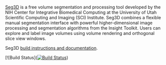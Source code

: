 [Seg3D](http://www.seg3d.org) is a free volume segmentation and processing tool developed by the NIH Center for Integrative Biomedical Computing at the University of Utah Scientific Computing and Imaging (SCI) Institute. Seg3D combines a flexible manual segmentation interface with powerful higher-dimensional image processing and segmentation algorithms from the Insight Toolkit. Users can explore and label image volumes using volume rendering and orthogonal slice view windows.

Seg3D [build instructions and documentation](http://sciinstitute.github.io/seg3d.pages).

[![Build Status]([![Build Status](https://travis-ci.org/SCIInstitute/Seg3D.svg?branch=master)](https://travis-ci.org/SCIInstitute/Seg3D))
